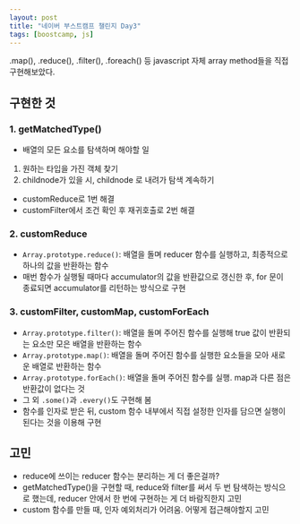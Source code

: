 ```yaml
---
layout: post
title: "네이버 부스트캠프 챌린지 Day3"
tags: [boostcamp, js]
---
```


.map(), .reduce(), .filter(), .foreach() 등 javascript 자체 array method들을 직접 구현해보았다.

## **구현한 것**

### **1. getMatchedType()**

- 배열의 모든 요소를 탐색하며 해야할 일

1. 원하는 타입을 가진 객체 찾기
2. childnode가 있을 시, childnode 로 내려가 탐색 계속하기

- customReduce로 1번 해결
- customFilter에서 조건 확인 후 재귀호출로 2번 해결

### **2. customReduce**

- `Array.prototype.reduce()`: 배열을 돌며 reducer 함수를 실행하고, 최종적으로 하나의 값을 반환하는 함수
- 매번 함수가 실행될 때마다 accumulator의 값을 반환값으로 갱신한 후, for 문이 종료되면 accumulator를 리턴하는 방식으로 구현

### **3. customFilter, customMap, customForEach**

- `Array.prototype.filter()`: 배열을 돌며 주어진 함수를 실행해 true 값이 반환되는 요소만 모은 배열을 반환하는 함수
- `Array.prototype.map()`: 배열을 돌며 주어진 함수를 실행한 요소들을 모아 새로운 배열로 반환하는 함수
- `Array.prototype.forEach()`: 배열을 돌며 주어진 함수를 실행. map과 다른 점은 반환값이 없다는 것
- 그 외 `.some()`과 `.every()`도 구현해 봄
- 함수를 인자로 받은 뒤, custom 함수 내부에서 직접 설정한 인자를 담으면 실행이 된다는 것을 이용해 구현

## **고민**

- reduce에 쓰이는 reducer 함수는 분리하는 게 더 좋은걸까?
- getMatchedType()을 구현할 때, reduce와 filter를 써서 두 번 탐색하는 방식으로 했는데, reducer 안에서 한 번에 구현하는 게 더 바람직한지 고민
- custom 함수를 만들 때, 인자 예외처리가 어려움. 어떻게 접근해야할지 고민
